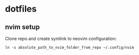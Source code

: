 # dotfiles

## nvim setup

Clone repo and create symlink to neovim configuration:

```
ln -s absolute_path_to_nvim_folder_from_repo ~/.config/nvim
```

